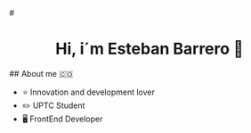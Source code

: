 #<div align="center">
<h1 align="center">Hi, i´m Esteban Barrero 👋</h1>
</div>
## About me 🇨🇴

- ⭐ Innovation and development lover
- ✏️ UPTC Student
- 🖥️ FrontEnd Developer
